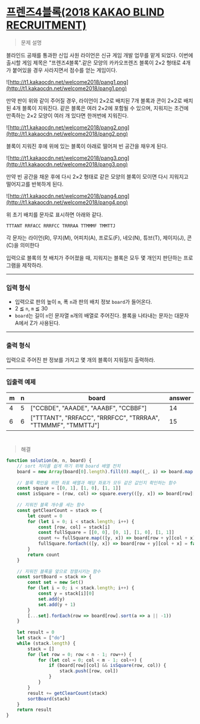 # [프렌즈4블록(2018 KAKAO BLIND RECRUITMENT)](https://school.programmers.co.kr/learn/courses/30/lessons/17679)

> 문제 설명

블라인드 공채를 통과한 신입 사원 라이언은 신규 게임 개발 업무를 맡게 되었다. 이번에 출시할 게임 제목은 "프렌즈4블록".같은 모양의 카카오프렌즈 블록이 2×2 형태로 4개가 붙어있을 경우 사라지면서 점수를 얻는 게임이다.

![http://t1.kakaocdn.net/welcome2018/pang1.png](http://t1.kakaocdn.net/welcome2018/pang1.png)

만약 판이 위와 같이 주어질 경우, 라이언이 2×2로 배치된 7개 블록과 콘이 2×2로 배치된 4개 블록이 지워진다. 같은 블록은 여러 2×2에 포함될 수 있으며, 지워지는 조건에 만족하는 2×2 모양이 여러 개 있다면 한꺼번에 지워진다.

![http://t1.kakaocdn.net/welcome2018/pang2.png](http://t1.kakaocdn.net/welcome2018/pang2.png)

블록이 지워진 후에 위에 있는 블록이 아래로 떨어져 빈 공간을 채우게 된다.

![http://t1.kakaocdn.net/welcome2018/pang3.png](http://t1.kakaocdn.net/welcome2018/pang3.png)

만약 빈 공간을 채운 후에 다시 2×2 형태로 같은 모양의 블록이 모이면 다시 지워지고 떨어지고를 반복하게 된다.

![http://t1.kakaocdn.net/welcome2018/pang4.png](http://t1.kakaocdn.net/welcome2018/pang4.png)

위 초기 배치를 문자로 표시하면 아래와 같다.

`TTTANT
RRFACC
RRRFCC
TRRRAA
TTMMMF
TMMTTJ`

각 문자는 라이언(R), 무지(M), 어피치(A), 프로도(F), 네오(N), 튜브(T), 제이지(J), 콘(C)을 의미한다

입력으로 블록의 첫 배치가 주어졌을 때, 지워지는 블록은 모두 몇 개인지 판단하는 프로그램을 제작하라.

---

### **입력 형식**

- 입력으로 판의 높이 `m`, 폭 `n`과 판의 배치 정보 `board`가 들어온다.
- 2 ≦ `n`, `m` ≦ 30
- `board`는 길이 `n`인 문자열 `m`개의 배열로 주어진다. 블록을 나타내는 문자는 대문자 A에서 Z가 사용된다.

---

### **출력 형식**

입력으로 주어진 판 정보를 가지고 몇 개의 블록이 지워질지 출력하라.

---

### **입출력 예제**

| m | n | board | answer |
| --- | --- | --- | --- |
| 4 | 5 | ["CCBDE", "AAADE", "AAABF", "CCBBF"] | 14 |
| 6 | 6 | ["TTTANT", "RRFACC", "RRRFCC", "TRRRAA", "TTMMMF", "TMMTTJ"] | 15 |

#

> 해결

```jsx
function solution(m, n, board) {
    // sort 처리를 쉽게 하기 위해 board 배열 전치
    board = new Array(board[0].length).fill(0).map((_, i) => board.map(row => row[i]))
    
    // 블록 확인을 위한 좌표 배열과 해당 좌표가 모두 같은 값인지 확인하는 함수
    const square = [[0, 1], [1, 0], [1, 1]]
    const isSquare = (row, col) => square.every(([y, x]) => board[row][col] === board[row + y][col + x])
    
    // 지워진 블록 개수를 세는 함수
    const getClearCount = stack => {
        let count = 0
        for (let i = 0; i < stack.length; i++) {
            const [row, col] = stack[i]
            const fullSquare = [[0, 0], [0, 1], [1, 0], [1, 1]]
            count += fullSquare.map(([y, x]) => board[row + y][col + x]).filter(el => el).length
            fullSquare.forEach(([y, x]) => board[row + y][col + x] = false)
        }
        return count
    }
    
    // 지워진 블록을 앞으로 정렬시키는 함수
    const sortBoard = stack => {
        const set = new Set()
        for (let i = 0; i < stack.length; i++) {
            const y = stack[i][0]
            set.add(y)
            set.add(y + 1)
        }
        [...set].forEach(row => board[row].sort(a => a || -1))
    }
    
    let result = 0
    let stack = ["do"]
    while (stack.length) {
        stack = []
        for (let row = 0; row < n - 1; row++) {
            for (let col = 0; col < m - 1; col++) {
                if (board[row][col] && isSquare(row, col)) {
                    stack.push([row, col])
                }
            }
        }
        result += getClearCount(stack)
        sortBoard(stack)
    }
    return result
}
```
